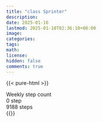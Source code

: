 ```yaml
---
title: "class Sprinter"
description: 
date: 2025-01-16
lastmod: 2025-01-18T02:36:10+08:00
image: 
categories: 
tags: 
math: 
license: 
hidden: false
comments: true
---
```

{{< pure-html >}}
<div class="chart-wrap vertical">
  <div class="title">Weekly step count</div>
  <div class="grid">
    <div class="bottom"> 0 step </div>
    <div class="bar" style="--bar-value:73%;" data-name="6701" title="01-11"></div>
    <div class="bar" style="--bar-value:100%;" data-name="9188" title="01-12"></div>
    <div class="bar" style="--bar-value:66%;" data-name="6056" title="01-13"></div>
    <div class="bar" style="--bar-value:63%;" data-name="5820" title="01-14"></div>
    <div class="bar" style="--bar-value:1%;" data-name="69" title="01-15"></div>
    <div class="bar" style="--bar-value:38%;" data-name="3489" title="01-16"></div>
    <div class="bar" style="--bar-value:72%;" data-name="6645" title="01-17"></div>
<div class="top"> 9188 steps </div>
  </div>
</div>
{{</ pure-html >}}